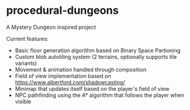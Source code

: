 # procedural-dungeons
A Mystery Dungeon inspired project

Current features:

- Basic floor generation algorithm based on Binary Space Partioning
- Custom blob autotiling system (2 terrains, optionally supports tile variants)
- Movement & animation handled through composition
- Field of view implementation based on https://www.albertford.com/shadowcasting/
- Minimap that updates itself based on the player's field of view
- NPC pathfinding using the A* algorithm that follows the player when visible
